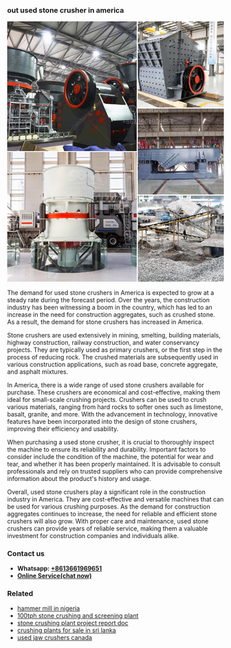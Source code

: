 <h3>out used stone crusher in america</h3><img src='1706766984.jpg' alt=''><p>The demand for used stone crushers in America is expected to grow at a steady rate during the forecast period. Over the years, the construction industry has been witnessing a boom in the country, which has led to an increase in the need for construction aggregates, such as crushed stone. As a result, the demand for stone crushers has increased in America.</p><p>Stone crushers are used extensively in mining, smelting, building materials, highway construction, railway construction, and water conservancy projects. They are typically used as primary crushers, or the first step in the process of reducing rock. The crushed materials are subsequently used in various construction applications, such as road base, concrete aggregate, and asphalt mixtures.</p><p>In America, there is a wide range of used stone crushers available for purchase. These crushers are economical and cost-effective, making them ideal for small-scale crushing projects. Crushers can be used to crush various materials, ranging from hard rocks to softer ones such as limestone, basalt, granite, and more. With the advancement in technology, innovative features have been incorporated into the design of stone crushers, improving their efficiency and usability.</p><p>When purchasing a used stone crusher, it is crucial to thoroughly inspect the machine to ensure its reliability and durability. Important factors to consider include the condition of the machine, the potential for wear and tear, and whether it has been properly maintained. It is advisable to consult professionals and rely on trusted suppliers who can provide comprehensive information about the product's history and usage.</p><p>Overall, used stone crushers play a significant role in the construction industry in America. They are cost-effective and versatile machines that can be used for various crushing purposes. As the demand for construction aggregates continues to increase, the need for reliable and efficient stone crushers will also grow. With proper care and maintenance, used stone crushers can provide years of reliable service, making them a valuable investment for construction companies and individuals alike.</p><h3>Contact us</h3><ul><li><strong>Whatsapp:&nbsp;<a href="https://wa.me/8613661969651">+8613661969651</a></strong></li><li><a href="https://swt.shibang-china.com/?git&amp;zhl&amp;out used stone crusher in america"><strong>Online Service(chat now)</strong></a></li></ul><h3>Related</h3><ul><li><a href='hammer mill in nigeria.md'>hammer mill in nigeria</a></li><li><a href='100tph stone crushing and screening plant.md'>100tph stone crushing and screening plant</a></li><li><a href='stone crushing plant project report doc.md'>stone crushing plant project report doc</a></li><li><a href='crushing plants for sale in sri lanka.md'>crushing plants for sale in sri lanka</a></li><li><a href='used jaw crushers canada.md'>used jaw crushers canada</a></li></ul>